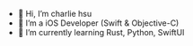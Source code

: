 - 👋 Hi, I’m charlie hsu 
- 👀 I’m a iOS Developer (Swift & Objective-C)
- 🌱 I’m currently learning Rust, Python, SwiftUI

<!---
charlie80124/charlie80124 is a ✨ special ✨ repository because its `README.md` (this file) appears on your GitHub profile.
You can click the Preview link to take a look at your changes.
--->
